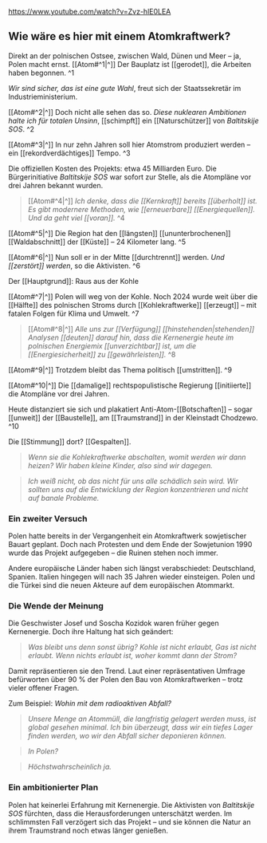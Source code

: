 https://www.youtube.com/watch?v=Zvz-hlE0LEA

## Wie wäre es hier mit einem Atomkraftwerk?

Direkt an der polnischen Ostsee, zwischen Wald, Dünen und Meer – ja, Polen macht ernst. [[Atom#^1|^]] Der Bauplatz ist [[gerodet]], die Arbeiten haben begonnen. ^1

*Wir sind sicher, das ist eine gute Wahl*, freut sich der Staatssekretär im Industrieministerium.

[[Atom#^2|^]] Doch nicht alle sehen das so. *Diese nuklearen Ambitionen halte ich für totalen Unsinn*, [[schimpft]] ein [[Naturschützer]] von *Baltitskije SOS*. ^2

[[Atom#^3|^]] In nur zehn Jahren soll hier Atomstrom produziert werden – ein [[rekordverdächtiges]] Tempo. ^3

Die offiziellen Kosten des Projekts: etwa 45 Milliarden Euro. Die Bürgerinitiative *Baltitskije SOS* war sofort zur Stelle, als die Atompläne vor drei Jahren bekannt wurden.  

> [[Atom#^4|^]] *Ich denke, dass die [[Kernkraft]] bereits [[überholt]] ist. Es gibt modernere Methoden, wie [[erneuerbare]] [[Energiequellen]]. Und da geht viel [[voran]].* ^4


[[Atom#^5|^]] Die Region hat den [[längsten]] [[ununterbrochenen]] [[Waldabschnitt]] der [[Küste]] – 24 Kilometer lang. ^5

[[Atom#^6|^]] Nun soll er in der Mitte [[durchtrennt]] werden. *Und [[zerstört]] werden*, so die Aktivisten. ^6

Der [[Hauptgrund]]: Raus aus der Kohle

[[Atom#^7|^]] Polen will weg von der Kohle. Noch 2024 wurde weit über die [[Hälfte]] des polnischen Stroms durch [[Kohlekraftwerke]] [[erzeugt]] – mit fatalen Folgen für Klima und Umwelt. ^7

> [[Atom#^8|^]] *Alle uns zur [[Verfügung]] [[hinstehenden|stehenden]] Analysen [[deuten]] darauf hin, dass die Kernenergie heute im polnischen Energiemix [[unverzichtbar]] ist, um die [[Energiesicherheit]] zu [[gewährleisten]].* ^8

[[Atom#^9|^]] Trotzdem bleibt das Thema politisch [[umstritten]]. ^9

[[Atom#^10|^]] Die [[damalige]] rechtspopulistische Regierung [[initiierte]] die Atompläne vor drei Jahren. 

Heute distanziert sie sich und plakatiert Anti-Atom-[[Botschaften]] – sogar [[unweit]] der [[Baustelle]], am [[Traumstrand]] in der Kleinstadt Chodzewo. ^10

Die [[Stimmung]] dort? [[Gespalten]].  

> *Wenn sie die Kohlekraftwerke abschalten, womit werden wir dann heizen? Wir haben kleine Kinder, also sind wir dagegen.*  

> *Ich weiß nicht, ob das nicht für uns alle schädlich sein wird. Wir sollten uns auf die Entwicklung der Region konzentrieren und nicht auf banale Probleme.*

### Ein zweiter Versuch

Polen hatte bereits in der Vergangenheit ein Atomkraftwerk sowjetischer Bauart geplant. Doch nach Protesten und dem Ende der Sowjetunion 1990 wurde das Projekt aufgegeben – die Ruinen stehen noch immer.

Andere europäische Länder haben sich längst verabschiedet: Deutschland, Spanien. Italien hingegen will nach 35 Jahren wieder einsteigen. Polen und die Türkei sind die neuen Akteure auf dem europäischen Atommarkt.

### Die Wende der Meinung

Die Geschwister Josef und Soscha Kozidok waren früher gegen Kernenergie. Doch ihre Haltung hat sich geändert:  

> *Was bleibt uns denn sonst übrig? Kohle ist nicht erlaubt, Gas ist nicht erlaubt. Wenn nichts erlaubt ist, woher kommt dann der Strom?*

Damit repräsentieren sie den Trend. Laut einer repräsentativen Umfrage befürworten über 90 % der Polen den Bau von Atomkraftwerken – trotz vieler offener Fragen.  

Zum Beispiel: *Wohin mit dem radioaktiven Abfall?*  

> *Unsere Menge an Atommüll, die langfristig gelagert werden muss, ist global gesehen minimal. Ich bin überzeugt, dass wir ein tiefes Lager finden werden, wo wir den Abfall sicher deponieren können.*  

> *In Polen?*  

> *Höchstwahrscheinlich ja.*  

### Ein ambitionierter Plan

Polen hat keinerlei Erfahrung mit Kernenergie. Die Aktivisten von *Baltitskije SOS* fürchten, dass die Herausforderungen unterschätzt werden. Im schlimmsten Fall verzögert sich das Projekt – und sie können die Natur an ihrem Traumstrand noch etwas länger genießen.